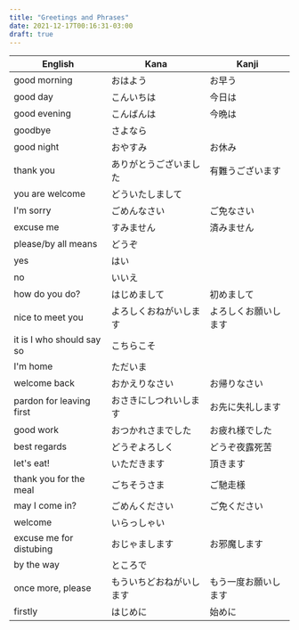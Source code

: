 ```yaml
---
title: "Greetings and Phrases"
date: 2021-12-17T00:16:31-03:00
draft: true
---
```

| English                   | Kana                     | Kanji                |
|---------------------------|--------------------------|----------------------|
| good morning              | おはよう                 | お早う               |
| good day                  | こんいちは               | 今日は               |
| good evening              | こんばんは               | 今晩は               |
| goodbye                   | さよなら                 |                      |
| good night                | おやすみ                 | お休み               |
| thank you                 | ありがとうございました   | 有難うございます     |
| you are welcome           | どういたしまして         |                      |
| I'm sorry                 | ごめんなさい             | ご免なさい           |
| excuse me                 | すみません               | 済みません           |
| please/by all means       | どうぞ                   |                      |
| yes                       | はい                     |                      |
| no                        | いいえ                   |                      |
| how do you do?            | はじめまして             | 初めまして           |
| nice to meet you          | よろしくおねがいします   | よろしくお願いします |
| it is I who should say so | こちらこそ               |                      |
| I'm home                  | ただいま                 |                      |
| welcome back              | おかえりなさい           | お帰りなさい         |
| pardon for leaving first  | おさきにしつれいします   | お先に失礼します     |
| good work                 | おつかれさまでした       | お疲れ様でした       |
| best regards              | どうぞよろしく           | どうぞ夜露死苦       |
| let's eat!                | いただきます             | 頂きます             |
| thank you for the meal    | ごちそうさま             | ご馳走様             |
| may I come in?            | ごめんください           | ご免ください         |
| welcome                   | いらっしゃい             |                      |
| excuse me for distubing   | おじゃまします           | お邪魔します         |
| by the way                | ところで                 |                      |
| once more, please         | もういちどおねがいします | もう一度お願いします |
| firstly                   | はじめに                 | 始めに               |
